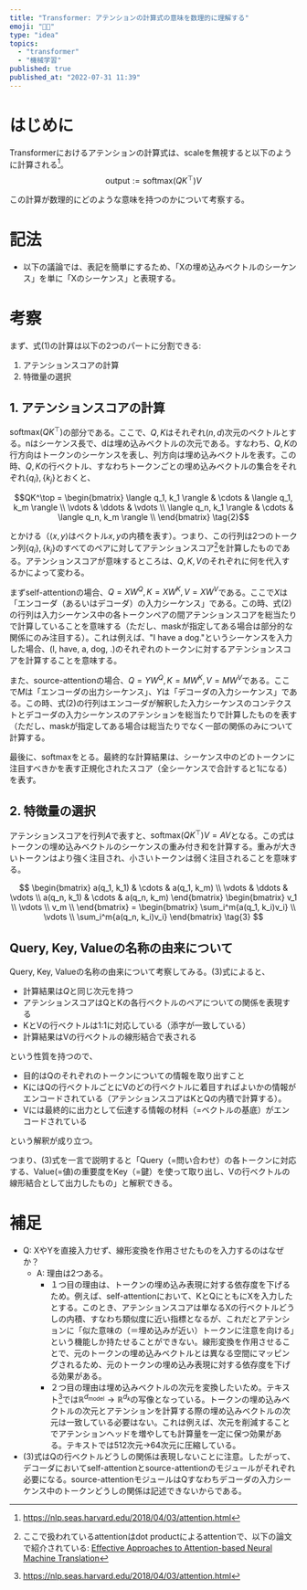 ```yaml
---
title: "Transformer: アテンションの計算式の意味を数理的に理解する"
emoji: "💁🏻"
type: "idea"
topics:
  - "transformer"
  - "機械学習"
published: true
published_at: "2022-07-31 11:39"
---
```


# はじめに

Transformerにおけるアテンションの計算式は、scaleを無視すると以下のように計算される[^2]。
$$\text{output} := \text{softmax}(QK^\top) \tag{1}V$$

この計算が数理的にどのような意味を持つのかについて考察する。

[^2]: https://nlp.seas.harvard.edu/2018/04/03/attention.html

# 記法

* 以下の議論では、表記を簡単にするため、「Xの埋め込みベクトルのシーケンス」を単に「Xのシーケンス」と表現する。

# 考察

まず、式(1)の計算は以下の2つのパートに分割できる:

1. アテンションスコアの計算
2. 特徴量の選択

## 1. アテンションスコアの計算

$\text{softmax}(QK^\top)$の部分である。ここで、$Q, K$はそれぞれ$(n, d)$次元のベクトルとする。nはシーケンス長で、dは埋め込みベクトルの次元である。すなわち、$Q, K$の行方向はトークンのシーケンスを表し、列方向は埋め込みベクトルを表す。この時、$Q, K$の行ベクトル、すなわちトークンごとの埋め込みベクトルの集合をそれぞれ$\{q_i\}, \{k_j\}$とおくと、

$$QK^\top = \begin{bmatrix}
\langle q_1, k_1 \rangle & \cdots & \langle q_1, k_m \rangle \\
\vdots & \ddots & \vdots \\
\langle q_n, k_1 \rangle & \cdots & \langle q_n, k_m \rangle \\
\end{bmatrix} \tag{2}$$

とかける（$\langle x, y \rangle$はベクトル$x, y$の内積を表す）。つまり、この行列は2つのトークン列$\{q_i\}, \{k_j\}$のすべてのペアに対してアテンションスコア[^1]を計算したものである。アテンションスコアが意味するところは、$Q, K, V$のそれぞれに何を代入するかによって変わる。

[^1]: ここで扱われているattentionはdot productによるattentionで、以下の論文で紹介されている: [Effective Approaches to Attention-based Neural Machine Translation](https://arxiv.org/abs/1508.04025)

まずself-attentionの場合、$Q=XW^Q, K=XW^K, V=XW^V$である。ここで$X$は「エンコーダ（あるいはデコーダ）の入力シーケンス」である。この時、式(2)の行列は入力シーケンス中の各トークンペアの間アテンションスコアを総当たりで計算していることを意味する（ただし、maskが指定してある場合は部分的な関係にのみ注目する）。これは例えば、"I have a dog."というシーケンスを入力した場合、(I, have, a, dog, .)のそれぞれのトークンに対するアテンションスコアを計算することを意味する。

また、source-attentionの場合、$Q=YW^Q, K=MW^K, V=MW^V$である。ここで$M$は「エンコーダの出力シーケンス」、$Y$は「デコーダの入力シーケンス」である。この時、式(2)の行列はエンコーダが解釈した入力シーケンスのコンテクストとデコーダの入力シーケンスのアテンションを総当たりで計算したものを表す（ただし、maskが指定してある場合は総当たりでなく一部の関係のみについて計算する。

最後に、softmaxをとる。最終的な計算結果は、シーケンス中のどのトークンに注目すべきかを表す正規化されたスコア（全シーケンスで合計すると1になる）を表す。

## 2. 特徴量の選択

アテンションスコアを行列$A$で表すと、$\text{softmax}(QK^\top)V=AV$となる。この式はトークンの埋め込みベクトルのシーケンスの重み付き和を計算する。重みが大きいトークンはより強く注目され、小さいトークンは弱く注目されることを意味する。

$$
\begin{bmatrix}
a(q_1, k_1) & \cdots & a(q_1, k_m) \\
\vdots & \ddots & \vdots \\
a(q_n, k_1) & \cdots & a(q_n, k_m)
\end{bmatrix}
\begin{bmatrix}
v_1 \\
\vdots \\
v_m \\
\end{bmatrix}
= \begin{bmatrix}
\sum_i^m{a(q_1, k_i)v_i} \\
\vdots \\
\sum_i^m{a(q_n, k_i)v_i}
\end{bmatrix} \tag{3}
$$

## Query, Key, Valueの名称の由来について

Query, Key, Valueの名称の由来について考察してみる。(3)式によると、

* 計算結果は$Q$と同じ次元を持つ
* アテンションスコアはQとKの各行ベクトルのペアについての関係を表現する
* KとVの行ベクトルは1:1に対応している（添字が一致している）
* 計算結果はVの行ベクトルの線形結合で表される

という性質を持つので、

* 目的はQのそれぞれのトークンについての情報を取り出すこと
* KにはQの行ベクトルごとにVのどの行ベクトルに着目すればよいかの情報がエンコードされている（アテンションスコアはKとQの内積で計算する）。
* Vには最終的に出力として伝達する情報の材料（=ベクトルの基底）がエンコードされている

という解釈が成り立つ。

つまり、(3)式を一言で説明すると「Query（=問い合わせ）の各トークンに対応する、Value(=値)の重要度をKey（=鍵）を使って取り出し、Vの行ベクトルの線形結合として出力したもの」と解釈できる。

# 補足

* Q: XやYを直接入力せず、線形変換を作用させたものを入力するのはなぜか？
  * A: 理由は2つある。
    * １つ目の理由は、トークンの埋め込み表現に対する依存度を下げるため。例えば、self-attentionにおいて、KとQにともにXを入力したとする。このとき、アテンションスコアは単なるXの行ベクトルどうしの内積、すなわち類似度に近い指標となるが、これだとアテンションに「似た意味の（＝埋め込みが近い）トークンに注意を向ける」という機能しか持たせることができない。線形変換を作用させることで、元のトークンの埋め込みベクトルとは異なる空間にマッピングされるため、元のトークンの埋め込み表現に対する依存度を下げる効果がある。
    * ２つ目の理由は埋め込みベクトルの次元を変換したいため。テキスト[^2]では$\mathbb{R}^{d_\text{model}} \rightarrow \mathbb{R}^{d_k}$の写像となっている。トークンの埋め込みベクトルの次元とアテンションを計算する際の埋め込みベクトルの次元は一致している必要はない。これは例えば、次元を削減することでアテンションヘッドを増やしても計算量を一定に保つ効果がある。テキストでは512次元->64次元に圧縮している。
* (3)式はQの行ベクトルどうしの関係は表現しないことに注意。したがって、デコーダにおいてself-attentionとsource-attentionのモジュールがそれぞれ必要になる。source-attentionモジュールはQすなわちデコーダの入力シーケンス中のトークンどうしの関係は記述できないからである。
